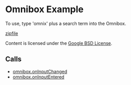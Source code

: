 
Omnibox Example
=======

To use, type 'omnix' plus a search term into the Omnibox.

[zipfile](http://developer.chrome.com/extensions/examples/api/omnibox/simple-example.zip)

Content is licensed under the [Google BSD License](http://code.google.com/google_bsd_license.html).

Calls
-----

* [omnibox.onInputChanged](http://developer.chrome.com/extensions/omnibox.html#event-onInputChanged)
* [omnibox.onInputEntered](http://developer.chrome.com/extensions/omnibox.html#event-onInputEntered)